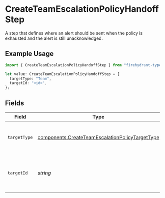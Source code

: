 # CreateTeamEscalationPolicyHandoffStep

A step that defines where an alert should be sent when the policy is exhausted and the alert is still unacknowledged.

## Example Usage

```typescript
import { CreateTeamEscalationPolicyHandoffStep } from "firehydrant-typescript-sdk/models/components";

let value: CreateTeamEscalationPolicyHandoffStep = {
  targetType: "Team",
  targetId: "<id>",
};
```

## Fields

| Field                                                                                                              | Type                                                                                                               | Required                                                                                                           | Description                                                                                                        |
| ------------------------------------------------------------------------------------------------------------------ | ------------------------------------------------------------------------------------------------------------------ | ------------------------------------------------------------------------------------------------------------------ | ------------------------------------------------------------------------------------------------------------------ |
| `targetType`                                                                                                       | [components.CreateTeamEscalationPolicyTargetType](../../models/components/createteamescalationpolicytargettype.md) | :heavy_check_mark:                                                                                                 | The type of target to which the policy will hand off.                                                              |
| `targetId`                                                                                                         | *string*                                                                                                           | :heavy_check_mark:                                                                                                 | The ID of the target to which the policy will hand off.                                                            |